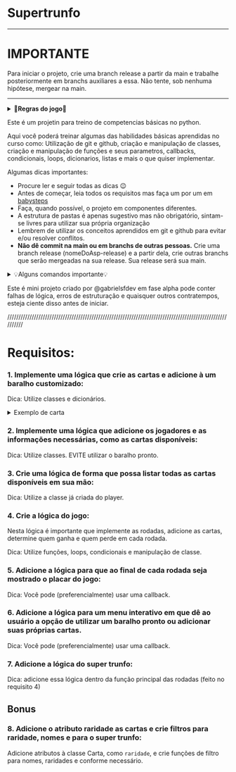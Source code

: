 # Supertrunfo

--------------------------------------------------------------------------------------------------------------------
# IMPORTANTE

Para iniciar o projeto, crie uma branch release a partir da main e trabalhe posteriormente em branchs auxiliares a essa. Não tente, sob nenhuma hipótese, mergear na main.

---------------------------------------------------------------------------------------------------------------------

<details>
  <summary><strong>🎲Regras do jogo🎲</strong></summary><br />

- Supertrunfo é um jogo de cartas com determinados atributos em que cada rodada consiste em comparar os atributos de duas cartas e ver quem é o vencedor da rodada. No final da partida, ganha quem fizer mais pontos ou achar a carta supertrunfo primeiro. Para determinar o vencedor pode haver diferentes interpretações da regra como maior quantidade de pontos, no caso de contagem crescente de pontos, ou quem fizer seu oponente chegar a zero primeiro, contagem decrescente de hp/vida/ponto.
Exemplos de jogos conhecidos no estilo supertrunfo: Yu-Gi-Oh!, Hearthstone, Pokemon entre outros.
</details>

Este é um projetin para treino de competencias básicas no python.

Aqui você poderá treinar algumas das habilidades básicas aprendidas no curso como: Utilização de git e github, criação e manipulação de classes, criação e manipulação de funções e seus parametros, callbacks, condicionais, loops, dicionarios, listas e mais o que quiser implementar.

Algumas dicas importantes:

- Procure ler e seguir todas as dicas 😉
- Antes de começar, leia todos os requisitos mas faça um por um em [babysteps](https://eufacoprogramas.com/baby-steps/)
- Faça, quando possível, o projeto em componentes diferentes.
- A estrutura de pastas é apenas sugestivo mas não obrigatório, sintam-se livres para utilizar sua própria organização
- Lembrem de utilizar os conceitos aprendidos em git e github para evitar e/ou resolver conflitos.
- <strong> Não dê commit na main ou em branchs de outras pessoas.</strong> Crie uma branch release (nomeDoAsp-release) e a partir dela, crie outras branchs que serão mergeadas na sua release. Sua release será sua main.

<details>
  <summary>💡Alguns comandos importante💡</summary>
  
  - Para clonar este repositório: `git clone git@github.com:gabrielsfdev/supertrunfo.git`
  - Para criar e mudar de branch: `git checkout -b nome-da-nova-branch`
  - Para criar branch sem mudar para ela: `git branch nome-da-nova-branch`
  - Para mudar de branch sem criar uma nova: `git checkout nome-da-branch`
  - Para adicionar todas as alterações ao stage: `git add .`
  - Para fazer commit: `git commit -m "mensagem do commit`
  - Para dar push pela primeira vez: `git push -u origin nome-da-branch`
  - Para dar pull e receber as novas atualizações feitas: `git pull`

</details>

Este é mini projeto criado por @gabrielsfdev em fase alpha pode conter falhas de lógica, erros de estruturação e quaisquer outros contratempos, esteja ciente disso antes de iniciar.

//////////////////////////////////////////////////////////////////////////////////////////////////////////

# Requisitos:

### 1. Implemente uma lógica que crie as cartas e adicione à um baralho customizado:

Dica: Utilize classes e dicionários.
<details>
  <summary>Exemplo de carta</summary>
  
  ```python
  {'Carta1': {'nome': 'Alumni', 'ataque': 99, 'defesa': 99, 'super_trunfo': True}}
  ```
  
</details>

### 2. Implemente uma lógica que adicione os jogadores e as informações necessárias, como as cartas disponíveis:

Dica: Utilize classes. EVITE utilizar o baralho pronto.

### 3. Crie uma lógica de forma que possa listar todas as cartas disponíveis em sua mão:

Dica: Utilize a classe já criada do player.

### 4. Crie a lógica do jogo:

Nesta lógica é importante que implemente as rodadas, adicione as cartas, determine quem ganha e quem perde em cada rodada.

Dica: Utilize funções, loops, condicionais e manipulação de classe.

### 5. Adicione a lógica para que ao final de cada rodada seja mostrado o placar do jogo:

Dica: Você pode (preferencialmente) usar uma callback.

### 6. Adicione a lógica para um menu interativo em que dê ao usuário a opção de utilizar um baralho pronto ou adicionar suas próprias cartas.

Dica: Você pode (preferencialmente) usar uma callback.

### 7. Adicione a lógica do super trunfo:

Dica: adicione essa lógica dentro da função principal das rodadas (feito no requisito 4)

## Bonus

### 8. Adicione o atributo raridade as cartas e crie filtros para raridade, nomes e para o super trunfo:

Adicione atributos à classe Carta, como `raridade`, e crie funções de filtro para nomes, raridades e conforme necessário.
